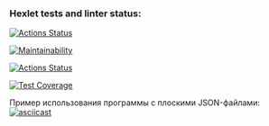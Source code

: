 ### Hexlet tests and linter status:
[![Actions Status](https://github.com/AlexSubach/python-project-lvl2/workflows/hexlet-check/badge.svg)](https://github.com/AlexSubach/python-project-lvl2/actions)

[![Maintainability](https://api.codeclimate.com/v1/badges/7251762ac599eafa3943/maintainability)](https://codeclimate.com/github/AlexSubach/python-project-lvl2/maintainability)

[![Actions Status](https://github.com/AlexSubach/python-project-lvl2/actions/workflows/my_lint.yml/badge.svg)](https://github.com/AlexSubach/python-project-lvl2/actions/workflows/my_lint.yml)

[![Test Coverage](https://api.codeclimate.com/v1/badges/7251762ac599eafa3943/test_coverage)](https://codeclimate.com/github/AlexSubach/python-project-lvl2/test_coverage)

Пример использования программы с плоскими JSON-файлами:
[![asciicast](https://asciinema.org/a/2FrKVQpfipzKLXhIvdGic5VED.svg)](https://asciinema.org/a/2FrKVQpfipzKLXhIvdGic5VED)